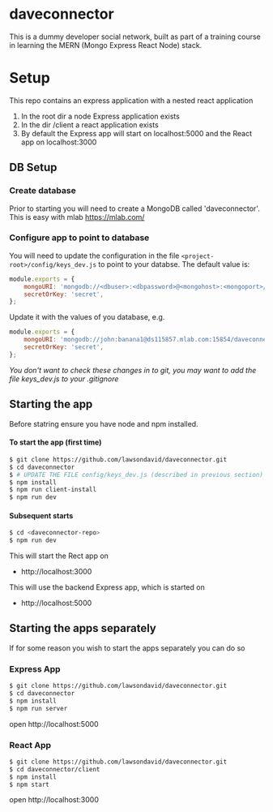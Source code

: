 # daveconnector
This is a dummy developer social network, built as part of a training course in learning the MERN (Mongo Express React Node) stack.

# Setup
This repo contains an express application with a nested react application

1. In the root dir a node Express application exists
2. In the dir /client a react application exists
3. By default the Express app will start on localhost:5000 and the React app on localhost:3000

## DB Setup

### Create database
Prior to starting you will need to create a MongoDB called 'daveconnector'. This is easy with mlab https://mlab.com/

### Configure app to point to database
You will need to update the configuration in the file `<project-root>/config/keys_dev.js` to point to your databse.
The default value is:

```javascript
module.exports = {
    mongoURI: 'mongodb://<dbuser>:<dbpassword>@<mongohost>:<mongoport>/daveconnector',
    secretOrKey: 'secret',
};
```
Update it with the values of you database, e.g.
```javascript
module.exports = {
    mongoURI: 'mongodb://john:banana1@ds115857.mlab.com:15854/daveconnector',
    secretOrKey: 'secret',
};
```
*You don't want to check these changes in to git, you may want to add the file keys_dev.js to your .gitignore*

## Starting the app
Before statring ensure you have node and npm installed. 

#### To start the app (first time)

```bash
$ git clone https://github.com/lawsondavid/daveconnector.git
$ cd daveconnector
$ # UPDATE THE FILE config/keys_dev.js (described in previous section)
$ npm install 
$ npm run client-install
$ npm run dev
```

#### Subsequent starts

```bash
$ cd <daveconnector-repo>
$ npm run dev
```

This will start the Rect app on 

* http://localhost:3000

This will use the backend Express app, which is started on 

* http://localhost:5000

## Starting the apps separately

If for some reason you wish to start the apps separately you can do so

### Express App

```bash
$ git clone https://github.com/lawsondavid/daveconnector.git
$ cd daveconnector
$ npm install 
$ npm run server
```
open http://localhost:5000

### React App

```bash
$ git clone https://github.com/lawsondavid/daveconnector.git
$ cd daveconnector/client
$ npm install 
$ npm start
```
open http://localhost:3000


